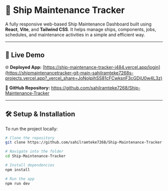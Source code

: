 # 🚢 Ship Maintenance Tracker

A fully responsive web-based Ship Maintenance Dashboard built using **React**, **Vite**, and **Tailwind CSS**. It helps manage ships, components, jobs, schedules, and maintenance activities in a simple and efficient way.

---

## 🔗 Live Demo

🌐 **Deployed App:** [https://ship-maintenance-tracker-j484.vercel.app/login](https://shipmaintenancetracker-git-main-sahilramteke7268s-projects.vercel.app?_vercel_share=JoNolpihSS81cFCwksnF3cGDjU0w4L3z)

📁 **GitHub Repository:** https://github.com/sahilramteke7268/Ship-Maintenance-Tracker

---

## 🛠️ Setup & Installation

To run the project locally:

```bash
# Clone the repository
git clone https://github.com/sahilramteke7268/Ship-Maintenance-Tracker

# Navigate into the folder
cd Ship-Maintenance-Tracker

# Install dependencies
npm install

# Run the app
npm run dev


